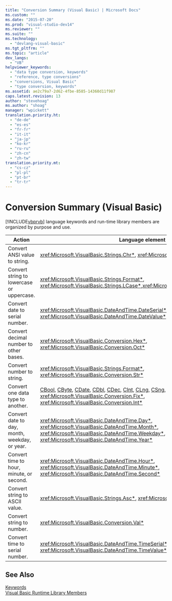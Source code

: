 ```yaml
---
title: "Conversion Summary (Visual Basic) | Microsoft Docs"
ms.custom: ""
ms.date: "2015-07-20"
ms.prod: "visual-studio-dev14"
ms.reviewer: ""
ms.suite: ""
ms.technology: 
  - "devlang-visual-basic"
ms.tgt_pltfrm: ""
ms.topic: "article"
dev_langs: 
  - "VB"
helpviewer_keywords: 
  - "data type conversion, keywords"
  - "reference, type conversions"
  - "conversions, Visual Basic"
  - "type conversion, keywords"
ms.assetid: ae2c79a7-2d62-4fbe-8585-14360d11f987
caps.latest.revision: 13
author: "stevehoag"
ms.author: "shoag"
manager: "wpickett"
translation.priority.ht: 
  - "de-de"
  - "es-es"
  - "fr-fr"
  - "it-it"
  - "ja-jp"
  - "ko-kr"
  - "ru-ru"
  - "zh-cn"
  - "zh-tw"
translation.priority.mt: 
  - "cs-cz"
  - "pl-pl"
  - "pt-br"
  - "tr-tr"
---
```

# Conversion Summary (Visual Basic)
[!INCLUDE[vbprvb](../../../csharp/programming-guide/concepts/linq/includes/vbprvb_md.md)] language keywords and run-time library members are organized by purpose and use.  
  
|Action|Language element|  
|------------|----------------------|  
|Convert ANSI value to string.|<xref:Microsoft.VisualBasic.Strings.Chr*>, <xref:Microsoft.VisualBasic.Strings.ChrW*>|  
|Convert string to lowercase or uppercase.|<xref:Microsoft.VisualBasic.Strings.Format*>, <xref:Microsoft.VisualBasic.Strings.LCase*>,<xref:Microsoft.VisualBasic.Strings.UCase*>|  
|Convert date to serial number.|<xref:Microsoft.VisualBasic.DateAndTime.DateSerial*>, <xref:Microsoft.VisualBasic.DateAndTime.DateValue*>|  
|Convert decimal number to other bases.|<xref:Microsoft.VisualBasic.Conversion.Hex*>, <xref:Microsoft.VisualBasic.Conversion.Oct*>|  
|Convert number to string.|<xref:Microsoft.VisualBasic.Strings.Format*>, <xref:Microsoft.VisualBasic.Conversion.Str*>|  
|Convert one data type to another.|[CBool](../../../visual-basic/language-reference/functions/type-conversion-functions.md), [CByte](../../../visual-basic/language-reference/functions/type-conversion-functions.md), [CDate](../../../visual-basic/language-reference/functions/type-conversion-functions.md), [CDbl](../../../visual-basic/language-reference/functions/type-conversion-functions.md), [CDec](../../../visual-basic/language-reference/functions/type-conversion-functions.md), [CInt](../../../visual-basic/language-reference/functions/type-conversion-functions.md), [CLng](../../../visual-basic/language-reference/functions/type-conversion-functions.md), [CSng](../../../visual-basic/language-reference/functions/type-conversion-functions.md), [CShort](../../../visual-basic/language-reference/functions/type-conversion-functions.md), [CStr](../../../visual-basic/language-reference/functions/type-conversion-functions.md), [CType](../../../visual-basic/language-reference/functions/ctype-function.md), <xref:Microsoft.VisualBasic.Conversion.Fix*>, <xref:Microsoft.VisualBasic.Conversion.Int*>|  
|Convert date to day, month, weekday, or year.|<xref:Microsoft.VisualBasic.DateAndTime.Day*>, <xref:Microsoft.VisualBasic.DateAndTime.Month*>, <xref:Microsoft.VisualBasic.DateAndTime.Weekday*>, <xref:Microsoft.VisualBasic.DateAndTime.Year*>|  
|Convert time to hour, minute, or second.|<xref:Microsoft.VisualBasic.DateAndTime.Hour*>, <xref:Microsoft.VisualBasic.DateAndTime.Minute*>, <xref:Microsoft.VisualBasic.DateAndTime.Second*>|  
|Convert string to ASCII value.|<xref:Microsoft.VisualBasic.Strings.Asc*>, <xref:Microsoft.VisualBasic.Strings.AscW*>|  
|Convert string to number.|<xref:Microsoft.VisualBasic.Conversion.Val*>|  
|Convert time to serial number.|<xref:Microsoft.VisualBasic.DateAndTime.TimeSerial*>, <xref:Microsoft.VisualBasic.DateAndTime.TimeValue*>|  
  
## See Also  
 [Keywords](../../../visual-basic/language-reference/keywords/index.md)   
 [Visual Basic Runtime Library Members](../../../visual-basic/language-reference/runtime-library-members.md)